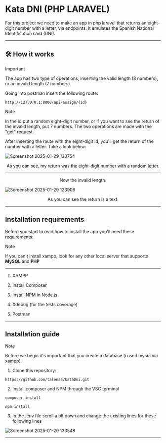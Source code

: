 # Kata DNI (PHP LARAVEL)

For this project we need to make an app in php laravel that returns an eight-digit number with a letter, via endpoints. It emulates the Spanish National Identification card (DNI).
***

## 🛠️ How it works
>[!IMPORTANT]
>The app has two type of operations, inserting the valid length (8 numbers), or an invalid length (7 numbers).

Going into postman insert the following route:
```
http://127.0.0.1:8000/api/assign/{id}
```
>[!NOTE]
>In the id put a random eight-digit number, or if you want to see the return of the invalid length, put 7 numbers. The two operations are made with the "get" request.

After inserting the route with the eight-digit id, you'll get the return of the number with a letter. Take a look below:

![Screenshot 2025-01-29 130754](https://github.com/user-attachments/assets/04fbe663-848e-4896-a181-130a1e9a7edc)

<p align="center">
  As you can see, my return was the eight-digit number with a random letter.
</p>

***

<p align="center">
  Now the invalid length.
</p>

![Screenshot 2025-01-29 123906](https://github.com/user-attachments/assets/13c81b31-1076-45b8-adda-7c2d51684d98)

<p align="center">
  As you can see the return is a text.
</p>

***
## Installation requirements
Before you start to read how to install the app you'll need these requirements:
>[!NOTE]
>If you can't install xampp, look for any other local server that supports **MySQL** and **PHP**
***

1. XAMPP

2. Install Composer

3. Install NPM in Node.js

4. Xdebug (for the tests coverage)

5. Postman
***

## Installation guide
>[!NOTE]
>Before we begin it's important that you create a database (i used mysql via xampp).

1. Clone this repository:
```
https://github.com/talenaa/kataDni.git
```

2. Install composer and NPM through the VSC terminal
```
composer install
```
```
npm install
```

3. In the .env file scroll a bit down and change the existing lines for these following lines

![Screenshot 2025-01-29 133548](https://github.com/user-attachments/assets/bb919b6c-e079-4b05-949b-8b54ac26e06e)

***
